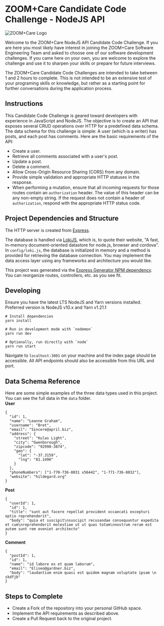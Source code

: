 # ZOOM+Care Candidate Code Challenge - NodeJS API

![ZOOM+Care Logo](https://avatars0.githubusercontent.com/u/48925141?s=150)

Welcome to the ZOOM+Care NodeJS API Candidate Code Challenge. If you are here you most likely have interest in joining the ZOOM+Care Software Engineering Team and asked to choose one of our software development challenges. If you came here on your own, you are welcome to explore the challenge and use it to sharpen your skills or prepare for future interviews.

The ZOOM+Care Candidate Code Challenges are intended to take between 1 and 2 hours to complete. This is not intended to be an extensive test of your programing skills or knowledge, but rather as a starting point for further conversations during the application process.

## Instructions
This Candidate Code Challenge is geared toward developers with experience in JavaScript and NodeJS. The objective is to create an API that exposes several CRUD operations over HTTP for a predefined data schema. The data schema for this challenge is simple: A user (which is a writer) has posts, and each post has comments. Here are the basic requirements of the API:
* Create a user.
* Retrieve all comments associated with a user's post.
* Update a post.
* Delete a comment.
* Allow Cross-Origin Resource Sharing (CORS) from any domain.
* Provide simple validation and appropriate HTTP statuses in the response.
* When performing a mutation, ensure that all incoming requests for those routes contain an `authorization` header. The value of this header can be any non-empty string. If the request does not contain a header of `authorization`, respond with the appropriate HTTP status code.

## Project Dependencies and Structure
The HTTP server is created from [Express](https://expressjs.com/).

The database is handled via [LokiJS](http://lokijs.org), which is, to quote their website, "A fast, in-memory document-oriented datastore for node.js, browser and cordova". In `config/loki.js`, the database is initialized in memory and a method is provided for retrieving the database connection. You may implement the data access layer using any frameworks and architecture you would like.

This project was generated via the [Express Generator NPM dependency](https://expressjs.com/en/starter/generator.html). You can reorganize routes, controllers, etc. as you see fit.

## Developing
Ensure you have the latest LTS NodeJS and Yarn versions installed. Preferred version is NodeJS v10.x and Yarn v1.21.1
```shell
# Install dependencies
yarn install

# Run in development mode with `nodemon`
yarn run dev

# Optionally, run directly with `node`
yarn run start
```
Navigate to `localhost:3001` on your machine and the index page should be accessible. All API endpoints should also be accessible from this URL and port.

## Data Schema Reference
Here are some simple examples of the three data types used in this project. You can see the full data in the `data` folder.  
**User**
```json5
{
  "id": 1,
  "name": "Leanne Graham",
  "username": "Bret",
  "email": "Sincere@april.biz",
  "address": {
    "street": "Kulas Light",
    "city": "Gwenborough",
    "zipcode": "92998-3874",
    "geo": {
      "lat": "-37.3159",
      "lng": "81.1496"
    }
  },
  "phoneNumbers": ["1-770-736-8031 x56442", "1-771-736-8032"],
  "website": "hildegard.org"
}
```
**Post**
```json5
{
  "userId": 1,
  "id": 1,
  "title": "sunt aut facere repellat provident occaecati excepturi optio reprehenderit",
  "body": "quia et suscipit\nsuscipit recusandae consequuntur expedita et cum\nreprehenderit molestiae ut ut quas totam\nnostrum rerum est autem sunt rem eveniet architecto"
}
```
**Comment**
```json5
{
  "postId": 1,
  "id": 1,
  "name": "id labore ex et quam laborum",
  "email": "Eliseo@gardner.biz",
  "body": "laudantium enim quasi est quidem magnam voluptate ipsam \n skdfjb"
}
```

## Steps to Complete
* Create a Fork of the repository into your personal GitHub space.
* Implement the API requirements as described above.
* Create a Pull Request back to the original project.
